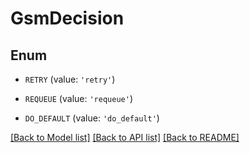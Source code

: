 # GsmDecision


## Enum

* `RETRY` (value: `'retry'`)

* `REQUEUE` (value: `'requeue'`)

* `DO_DEFAULT` (value: `'do_default'`)

[[Back to Model list]](../README.md#documentation-for-models) [[Back to API list]](../README.md#documentation-for-api-endpoints) [[Back to README]](../README.md)


